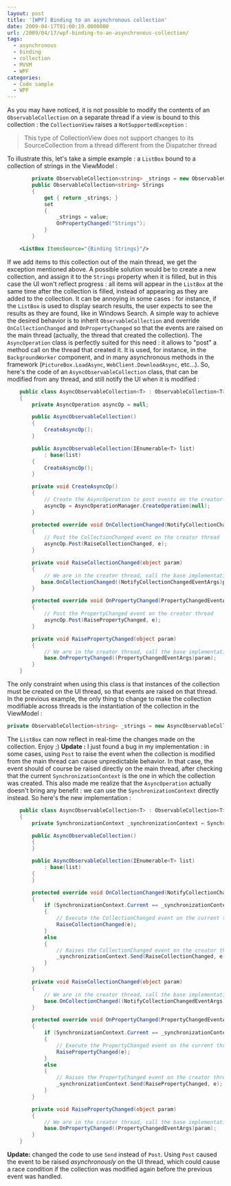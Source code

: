 ```yaml
---
layout: post
title: '[WPF] Binding to an asynchronous collection'
date: 2009-04-17T01:00:19.0000000
url: /2009/04/17/wpf-binding-to-an-asynchronous-collection/
tags:
  - asynchronous
  - binding
  - collection
  - MVVM
  - WPF
categories:
  - Code sample
  - WPF
---
```


As you may have noticed, it is not possible to modify the contents of an `ObservableCollection` on a separate thread if a view is bound to this collection : the `CollectionView` raises a `NotSupportedException` :  

> This type of CollectionView does not support changes to its SourceCollection from a thread different from the Dispatcher thread

  To illustrate this, let's take a simple example : a `ListBox` bound to a collection of strings in the ViewModel :  
```csharp
        private ObservableCollection<string> _strings = new ObservableCollection<string>();
        public ObservableCollection<string> Strings
        {
            get { return _strings; }
            set
            {
                _strings = value;
                OnPropertyChanged("Strings");
            }
        }
```

```xml
    <ListBox ItemsSource="{Binding Strings}"/>
```
  If we add items to this collection out of the main thread, we get the exception mentioned above. A possible solution would be to create a new collection, and assign it to the `Strings` property when it is filled, but in this case the UI won't reflect progress : all items will appear in the `ListBox` at the same time after the collection is filled, instead of appearing as they are added to the collection. It can be annoying in some cases : for instance, if the `ListBox` is used to display search results, the user expects to see the results as they are found, like in Windows Search.  A simple way to achieve the desired behavior is to inherit `ObservableCollection` and override `OnCollectionChanged` and `OnPropertyChanged` so that the events are raised on the main thread (actually, the thread that created the collection). The `AsyncOperation` class is perfectly suited for this need : it allows to "post" a method call on the thread that created it. It is used, for instance, in the `BackgroundWorker` component, and in many asynchronous methods in the framework (`PictureBox.LoadAsync`, `WebClient.DownloadAsync`, etc...).  So, here's the code of an `AsyncObservableCollection` class, that can be modified from any thread, and still notify the UI when it is modified :  
```csharp
    public class AsyncObservableCollection<T> : ObservableCollection<T>
    {
        private AsyncOperation asyncOp = null;

        public AsyncObservableCollection()
        {
            CreateAsyncOp();
        }

        public AsyncObservableCollection(IEnumerable<T> list)
            : base(list)
        {
            CreateAsyncOp();
        }

        private void CreateAsyncOp()
        {
            // Create the AsyncOperation to post events on the creator thread
            asyncOp = AsyncOperationManager.CreateOperation(null);
        }

        protected override void OnCollectionChanged(NotifyCollectionChangedEventArgs e)
        {
            // Post the CollectionChanged event on the creator thread
            asyncOp.Post(RaiseCollectionChanged, e);
        }

        private void RaiseCollectionChanged(object param)
        {
            // We are in the creator thread, call the base implementation directly
           base.OnCollectionChanged((NotifyCollectionChangedEventArgs)param);
        }

        protected override void OnPropertyChanged(PropertyChangedEventArgs e)
        {
            // Post the PropertyChanged event on the creator thread
            asyncOp.Post(RaisePropertyChanged, e);
        }

        private void RaisePropertyChanged(object param)
        {
            // We are in the creator thread, call the base implementation directly
            base.OnPropertyChanged((PropertyChangedEventArgs)param);
        }
    }
```
  The only constraint when using this class is that instances of the collection must be created on the UI thread, so that events are raised on that thread.  In the previous example, the only thing to change to make the collection modifiable across threads is the instantiation of the collection in the ViewModel :  
```csharp
private ObservableCollection<string> _strings = new AsyncObservableCollection<string>();
```
  The `ListBox` can now reflect in real-time the changes made on the collection.  Enjoy ;)  **Update :** I just found a bug in my implementation : in some cases, using `Post` to raise the event when the collection is modified from the main thread can cause unpredictable behavior. In that case, the event should of course be raised directly on the main thread, after checking that the current `SynchronizationContext` is the one in which the collection was created. This also made me realize that the `AsyncOperation` actually doesn't bring any benefit : we can use the `SynchronizationContext` directly instead. So here's the new implementation :  
```csharp
    public class AsyncObservableCollection<T> : ObservableCollection<T>
    {
        private SynchronizationContext _synchronizationContext = SynchronizationContext.Current;

        public AsyncObservableCollection()
        {
        }

        public AsyncObservableCollection(IEnumerable<T> list)
            : base(list)
        {
        }

        protected override void OnCollectionChanged(NotifyCollectionChangedEventArgs e)
        {
            if (SynchronizationContext.Current == _synchronizationContext)
            {
                // Execute the CollectionChanged event on the current thread
                RaiseCollectionChanged(e);
            }
            else
            {
                // Raises the CollectionChanged event on the creator thread
                _synchronizationContext.Send(RaiseCollectionChanged, e);
            }
        }

        private void RaiseCollectionChanged(object param)
        {
            // We are in the creator thread, call the base implementation directly
            base.OnCollectionChanged((NotifyCollectionChangedEventArgs)param);
        }

        protected override void OnPropertyChanged(PropertyChangedEventArgs e)
        {
            if (SynchronizationContext.Current == _synchronizationContext)
            {
                // Execute the PropertyChanged event on the current thread
                RaisePropertyChanged(e);
            }
            else
            {
                // Raises the PropertyChanged event on the creator thread
                _synchronizationContext.Send(RaisePropertyChanged, e);
            }
        }

        private void RaisePropertyChanged(object param)
        {
            // We are in the creator thread, call the base implementation directly
            base.OnPropertyChanged((PropertyChangedEventArgs)param);
        }
    }
```
**Update:** changed the code to use `Send` instead of `Post`. Using `Post` caused the event to be raised *asynchronously* on the UI thread, which could cause a race condition if the collection was modified again before the previous event was handled.


